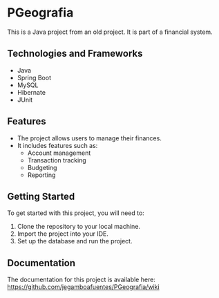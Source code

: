 # PGeografia

This is a Java project from an old project. It is part of a financial system.

## Technologies and Frameworks

* Java
* Spring Boot
* MySQL
* Hibernate
* JUnit

## Features

* The project allows users to manage their finances.
* It includes features such as:
    * Account management
    * Transaction tracking
    * Budgeting
    * Reporting

## Getting Started

To get started with this project, you will need to:

1. Clone the repository to your local machine.
2. Import the project into your IDE.
3. Set up the database and run the project.

## Documentation

The documentation for this project is available here: https://github.com/jegamboafuentes/PGeografia/wiki
